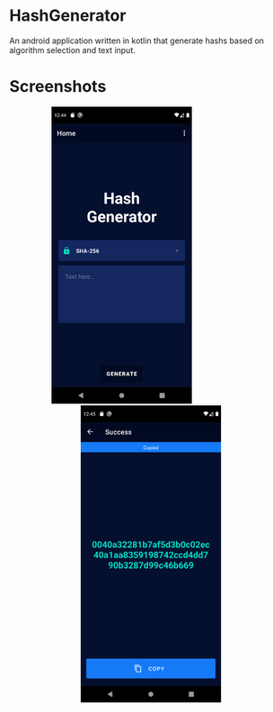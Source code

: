 # HashGenerator

An android application written in kotlin that generate hashs based on algorithm selection and text input.

# Screenshots

<div align="center">
    <img src="sc/SC1.png" width="250px"</img>
  <img width="100px"></img>
  <img src="sc/SC2.png" width="250px"</img> 
</div>
